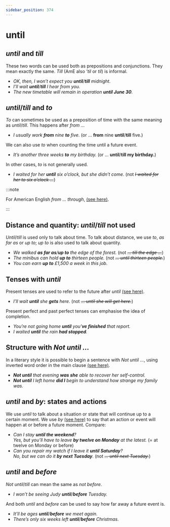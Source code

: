 ```yaml
---
sidebar_position: 374
---
```


# until

## *until* and *till*

These two words can be used both as prepositions and conjunctions. They mean exactly the same. *Till* (AmE also *’til* or *til*) is informal.

- *OK, then, I won’t expect you **until**/**till** midnight.*
- *I’ll wait **until**/**till** I hear from you.*
- *The new timetable will remain in operation **until June 30**.*

## *until*/*till* and *to*

*To* can sometimes be used as a preposition of time with the same meaning as *until*/*till*. This happens after *from …*

- *I usually work **from** nine **to** five.* (or … **from** nine **until**/**till** five.)

We can also use *to* when counting the time until a future event.

- *It’s another three weeks **to** my birthday.* (or … **until**/**till my birthday.**)

In other cases, *to* is not generally used.

- *I waited for her **until** six o’clock, but she didn’t come.* (not *~~I waited for her to six o’clock …~~*)

:::note

For American English *from … through*, [(see here)](./through-time).

:::

## Distance and quantity: *until*/*till* not used

*Until*/*till* is used only to talk about time. To talk about distance, we use *to*, *as far as* or *up to*; *up to* is also used to talk about quantity.

- *We walked **as far as**/**up to** the edge of the forest.* (not *~~… till the edge …~~*)
- *The minibus can hold **up to** thirteen people.* (not *~~… until thirteen people.~~*)
- *You can earn **up to** £1,500 a week in this job.*

## Tenses with *until*

Present tenses are used to refer to the future after *until* [(see here)](./../../grammar/conjunctions-sentences-and-clauses/tense-simplification-in-subordinate-clauses).

- *I’ll wait **until** she **gets** here.* (not *~~… until she will get here.~~*)

Present perfect and past perfect tenses can emphasise the idea of completion.

- *You’re not going home **until** you’**ve finished** that report.*
- *I waited **until** the rain **had stopped**.*

## Structure with *Not until …*

In a literary style it is possible to begin a sentence with *Not until …*, using inverted word order in the main clause [(see here)](./../../grammar/information-structure/inversion-auxiliary-verb-before-subject).

- ***Not until** that evening **was she** able to recover her self-control.*
- ***Not until** I left home **did I** begin to understand how strange my family was.*

## *until* and *by*: states and actions

We use *until* to talk about a situation or state that will continue up to a certain moment. We use *by* [(see here)](./by-time) to say that an action or event will happen at or before a future moment. Compare:

- *Can I stay **until the weekend**?*  
  *Yes, but you’ll have to leave **by twelve on Monday** at the latest.* (= at twelve on Monday or before)
- *Can you repair my watch if I leave it **until Saturday**?*  
  *No, but we can do it **by next Tuesday**.* (not *~~… until next Tuesday.~~*)

## *until* and *before*

*Not until*/*till* can mean the same as *not before*.

- *I won’t be seeing Judy **until**/**before** Tuesday.*

And both *until* and *before* can be used to say how far away a future event is.

- *It’ll be ages **until**/**before** we meet again.*
- *There’s only six weeks left **until**/**before** Christmas.*

